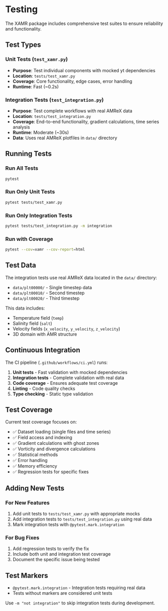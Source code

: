 # Testing

The XAMR package includes comprehensive test suites to ensure reliability and functionality.

## Test Types

### Unit Tests (`test_xamr.py`)
- **Purpose**: Test individual components with mocked yt dependencies
- **Location**: `tests/test_xamr.py`
- **Coverage**: Core functionality, edge cases, error handling
- **Runtime**: Fast (~0.2s)

### Integration Tests (`test_integration.py`)
- **Purpose**: Test complete workflows with real AMReX data
- **Location**: `tests/test_integration.py`
- **Coverage**: End-to-end functionality, gradient calculations, time series analysis
- **Runtime**: Moderate (~30s)
- **Data**: Uses real AMReX plotfiles in `data/` directory

## Running Tests

### Run All Tests
```bash
pytest
```

### Run Only Unit Tests
```bash
pytest tests/test_xamr.py
```

### Run Only Integration Tests
```bash
pytest tests/test_integration.py -m integration
```

### Run with Coverage
```bash
pytest --cov=xamr --cov-report=html
```

## Test Data

The integration tests use real AMReX data located in the `data/` directory:
- `data/plt00000/` - Single timestep data
- `data/plt00010/` - Second timestep 
- `data/plt00020/` - Third timestep

This data includes:
- Temperature field (`temp`)
- Salinity field (`salt`)
- Velocity fields (`x_velocity`, `y_velocity`, `z_velocity`)
- 3D domain with AMR structure

## Continuous Integration

The CI pipeline (`.github/workflows/ci.yml`) runs:
1. **Unit tests** - Fast validation with mocked dependencies
2. **Integration tests** - Complete validation with real data
3. **Code coverage** - Ensures adequate test coverage
4. **Linting** - Code quality checks
5. **Type checking** - Static type validation

## Test Coverage

Current test coverage focuses on:
- ✅ Dataset loading (single files and time series)
- ✅ Field access and indexing
- ✅ Gradient calculations with ghost zones
- ✅ Vorticity and divergence calculations
- ✅ Statistical methods
- ✅ Error handling
- ✅ Memory efficiency
- ✅ Regression tests for specific fixes

## Adding New Tests

### For New Features
1. Add unit tests to `tests/test_xamr.py` with appropriate mocks
2. Add integration tests to `tests/test_integration.py` using real data
3. Mark integration tests with `@pytest.mark.integration`

### For Bug Fixes
1. Add regression tests to verify the fix
2. Include both unit and integration test coverage
3. Document the specific issue being tested

## Test Markers

- `@pytest.mark.integration` - Integration tests requiring real data
- Tests without markers are considered unit tests

Use `-m "not integration"` to skip integration tests during development.
